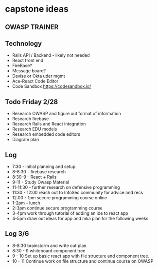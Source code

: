 # capstone ideas
## OWASP TRAINER

## Technology

* Rails API / Backend - likely not needed
* React front end
* FireBase?
* Message board?
* Devise or Okta uder mgmt
* Ace-React Code Editor
* Code Sandbox https://codesandbox.io/


## Todo Friday 2/28

* Research OWASP and figure out format of information
* Research firebase
* Research Rails and React integration
* Research EDU models
* Research embedded code editors
* Diagram plan

## Log

* 7:30 - initial planning and setup
* 8-8:30 - firebase research
* 8:30-9 - React + Rails 
* 9-11 - Study Owasp Material
* 11-11:30 - further research on defensive programming 
* 11:30 - 12:00 reach out to InfoSec community for advice and recs
* 12:00 - 1pm secure programming course online
* 1-2pm - lunch
* 2-3pm continue secure programming course
* 3-4pm work through tutorial of adding an ide to react app
* 4-5pm draw out ideas for app and mka plan for the following weeks


## Log 3/6
 * 8-8:30 brainstorm and write out plan.
 * 8:30 - 9 whiteboard component tree
 * 9 - 10 Set up basic react app with file structure and component tree.
 * 10 - 11 Continue work on file structure and continue course on OWASP
 